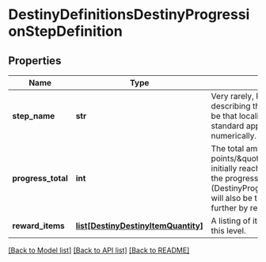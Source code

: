 # DestinyDefinitionsDestinyProgressionStepDefinition

## Properties
Name | Type | Description | Notes
------------ | ------------- | ------------- | -------------
**step_name** | **str** | Very rarely, Progressions will have localized text describing the Level of the progression.This will be that localized text, if it exists.  Otherwise, the standard appears to beto simply show the level numerically. | [optional] 
**progress_total** | **int** | The total amount of progression points/\&quot;experience\&quot; you will need to initially reach this step.If this is the last step and the progression is repeating indefinitely (DestinyProgressionDefinition.repeatLastStep),this will also be the progress needed to level it up further by repeating this step again. | [optional] 
**reward_items** | [**list[DestinyDestinyItemQuantity]**](DestinyDestinyItemQuantity.md) | A listing of items rewarded as a result of reaching this level. | [optional] 

[[Back to Model list]](../README.md#documentation-for-models) [[Back to API list]](../README.md#documentation-for-api-endpoints) [[Back to README]](../README.md)


